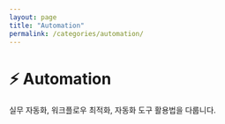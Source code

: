```yaml
---
layout: page
title: "Automation"
permalink: /categories/automation/
---
```


# ⚡ Automation
실무 자동화, 워크플로우 최적화, 자동화 도구 활용법을 다룹니다. 